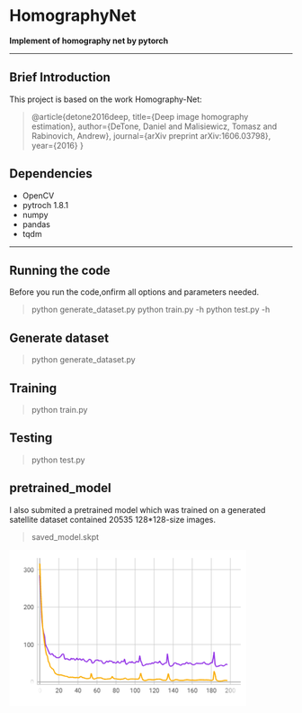 # HomographyNet
**Implement of homography net by pytorch**  

---

## Brief Introduction
This project is based on the work Homography-Net:
>@article{detone2016deep,
  title={Deep image homography estimation},
  author={DeTone, Daniel and Malisiewicz, Tomasz and Rabinovich, Andrew},
  journal={arXiv preprint arXiv:1606.03798},
  year={2016}
}     

## Dependencies
- OpenCV
- pytroch 1.8.1
- numpy
- pandas
- tqdm
---
## Running the code

Before you run the code,onfirm all options and parameters needed.
>python generate_dataset.py
>python train.py -h
>python test.py -h
## Generate dataset
>python generate_dataset.py
## Training
>python train.py
## Testing
>python test.py
## pretrained_model
I also submited a pretrained model which was trained on a generated satellite dataset contained 20535 128*128-size images.
>saved_model.skpt

![](./image/2021-12-19-16-21-18.png)